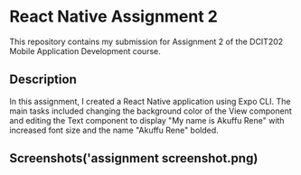 # React Native Assignment 2

This repository contains my submission for Assignment 2 of the DCIT202 Mobile Application Development course.

## Description

In this assignment, I created a React Native application using Expo CLI. The main tasks included changing the background color of the View component and editing the Text component to display "My name is Akuffu Rene" with increased font size and the name "Akuffu Rene" bolded.

## Screenshots('assignment screenshot.png)
